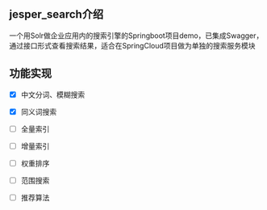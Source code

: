 ## jesper_search介绍
   一个用Solr做企业应用内的搜索引擎的Springboot项目demo，已集成Swagger，通过接口形式查看搜索结果，适合在SpringCloud项目做为单独的搜索服务模块

## 功能实现
- [x] 中文分词、模糊搜索
- [x] 同义词搜索
- [ ] 全量索引
- [ ] 增量索引
- [ ] 权重排序
- [ ] 范围搜索
- [ ] 推荐算法

